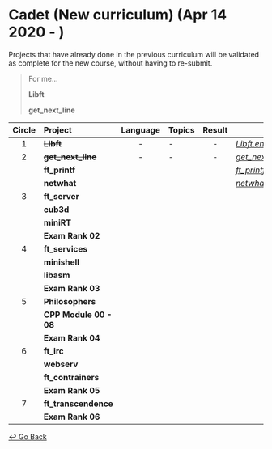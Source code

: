 # Cadet (New curriculum) (Apr 14 2020 - )

Projects that have already done in the previous curriculum will be validated as complete for the new course, without having to re-submit.

>  For me...
>
> **Libft**
>
> **get_next_line**



| Circle | Project                | Language | Topics | Result | PDF                      |
| :----: | :--------------------- | :------: | :----- | :----: | ------------------------ |
|   1    | ~~**Libft**~~          |    -     | -      |   -    | [*Libft.en.pdf*]         |
|   2    | ~~**get_next_line**~~  |    -     | -      |   -    | [*get_next_line.en.pdf*] |
|        | **ft_printf**          |          |        |        | [*ft_printf.en.pdf*]     |
|        | **netwhat**            |          |        |        | [*netwhat.en.pdf*]       |
|   3    | **ft_server**          |          |        |        |                          |
|        | **cub3d**              |          |        |        |                          |
|        | **miniRT**             |          |        |        |                          |
|        | **Exam Rank 02**       |          |        |        |                          |
|   4    | **ft_services**        |          |        |        |                          |
|        | **minishell**          |          |        |        |                          |
|        | **libasm**             |          |        |        |                          |
|        | **Exam Rank 03**       |          |        |        |                          |
|   5    | **Philosophers**       |          |        |        |                          |
|        | **CPP Module 00 - 08** |          |        |        |                          |
|        | **Exam Rank 04**       |          |        |        |                          |
|   6    | **ft_irc**             |          |        |        |                          |
|        | **webserv**            |          |        |        |                          |
|        | **ft_contrainers**     |          |        |        |                          |
|        | **Exam Rank 05**       |          |        |        |                          |
|   7    | **ft_transcendence**   |          |        |        |                          |
|        | **Exam Rank 06**       |          |        |        |                          |

[*Libft.en.pdf*]: https://github.com/lisy0123/42/blob/master/Cadet_new/PDF/libft.en.pdf
[*get_next_line.en.pdf*]: https://github.com/lisy0123/42/blob/master/Cadet_new/PDF/get_next_line.en.pdf
[*ft_printf.en.pdf*]: https://github.com/lisy0123/42/blob/master/Cadet_new/PDF/ft_printf.en.pdf
[*netwhat.en.pdf*]: https://github.com/lisy0123/42/blob/master/Cadet_new/PDF/netwhat.en.pdf



[↩️ Go Back](https://github.com/lisy0123/42)